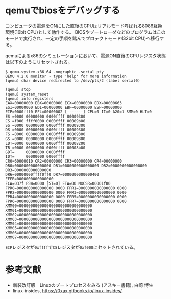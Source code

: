 # qemuでbiosをデバッグする

コンピュータの電源をONにした直後のCPUはリアルモード呼ばれる8086互換環境(16bit CPU)として動作する。
BIOSやブートローダなどのプログラムはこのモードで実行され、一定の手順を踏んでプロテクトモード(32bit CPU)へ移行する。

qemuによるx86のシミュレーションにおいて、電源ON直後のCPUレジスタ状態は以下のようにリセットされる。

```
$ qemu-system-x86_64 -nographic -serial pty
QEMU 4.2.0 monitor - type 'help' for more information
(qemu) char device redirected to /dev/pts/2 (label serial0)

(qemu) stop
(qemu) system_reset
(qemu) info registers 
EAX=00000000 EBX=00000000 ECX=00000000 EDX=00000663
ESI=00000000 EDI=00000000 EBP=00000000 ESP=00000000
EIP=0000fff0 EFL=00000002 [-------] CPL=0 II=0 A20=1 SMM=0 HLT=0
ES =0000 00000000 0000ffff 00009300
CS =f000 ffff0000 0000ffff 00009b00
SS =0000 00000000 0000ffff 00009300
DS =0000 00000000 0000ffff 00009300
FS =0000 00000000 0000ffff 00009300
GS =0000 00000000 0000ffff 00009300
LDT=0000 00000000 0000ffff 00008200
TR =0000 00000000 0000ffff 00008b00
GDT=     00000000 0000ffff
IDT=     00000000 0000ffff
CR0=60000010 CR2=00000000 CR3=00000000 CR4=00000000
DR0=0000000000000000 DR1=0000000000000000 DR2=0000000000000000 DR3=0000000000000000 
DR6=00000000ffff0ff0 DR7=0000000000000400
EFER=0000000000000000
FCW=037f FSW=0000 [ST=0] FTW=00 MXCSR=00001f80
FPR0=0000000000000000 0000 FPR1=0000000000000000 0000
FPR2=0000000000000000 0000 FPR3=0000000000000000 0000
FPR4=0000000000000000 0000 FPR5=0000000000000000 0000
FPR6=0000000000000000 0000 FPR7=0000000000000000 0000
XMM00=00000000000000000000000000000000 XMM01=00000000000000000000000000000000
XMM02=00000000000000000000000000000000 XMM03=00000000000000000000000000000000
XMM04=00000000000000000000000000000000 XMM05=00000000000000000000000000000000
XMM06=00000000000000000000000000000000 XMM07=00000000000000000000000000000000
```

`EIP`レジスタが`0xffff`で`CS`レジスタが`0xf000`にセットされている。

# 参考文献
- 新装改訂版　Linuxのブートプロセスをみる (アスキー書籍), 白崎 博生 
- linux-insides, https://0xax.gitbooks.io/linux-insides/
